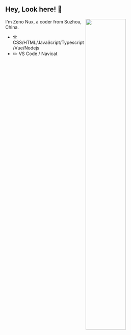 ## Hey, Look here! :wave: 

<img align="right" width="50%" src="https://github-readme-stats.vercel.app/api?username=zenonux&show_icons=true&hide_title=true" />

I'm Zeno Nux, a coder from Suzhou, China.

-   :hammer_and_pick: CSS/HTML/JavaScript/Typescript/Vue/Nodejs
-   :pencil2: VS Code / Navicat
